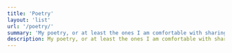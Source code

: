```yaml
---
title: 'Poetry'
layout: 'list'
url: '/poetry/'
summary: 'My poetry, or at least the ones I am comfortable with sharing.'
description: My poetry, or at least the ones I am comfortable with sharing. The licencing, naturally applies to it all.
---
```

